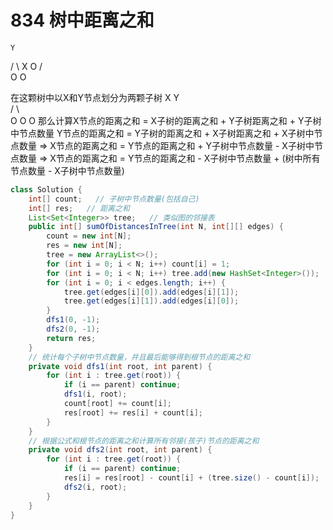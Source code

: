 # 834 树中距离之和

    Y
   / \ 
  X   O
 / \
O   O

在这颗树中以X和Y节点划分为两颗子树  X      Y  
                              / \      \
                             O   O      O
那么计算X节点的距离之和 = X子树的距离之和 + Y子树距离之和 + Y子树中节点数量
       Y节点的距离之和 = Y子树的距离之和 + X子树距离之和 + X子树中节点数量
    => X节点的距离之和 = Y节点的距离之和 + Y子树中节点数量 - X子树中节点数量
    => X节点的距离之和 = Y节点的距离之和 - X子树中节点数量 + (树中所有节点数量 - X子树中节点数量)

```java
class Solution {
    int[] count;   // 子树中节点数量(包括自己)
    int[] res;   // 距离之和
    List<Set<Integer>> tree;   // 类似图的邻接表
    public int[] sumOfDistancesInTree(int N, int[][] edges) {
        count = new int[N];
        res = new int[N];
        tree = new ArrayList<>();
        for (int i = 0; i < N; i++) count[i] = 1;
        for (int i = 0; i < N; i++) tree.add(new HashSet<Integer>()); 
        for (int i = 0; i < edges.length; i++) {
            tree.get(edges[i][0]).add(edges[i][1]);
            tree.get(edges[i][1]).add(edges[i][0]);
        }
        dfs1(0, -1);
        dfs2(0, -1);
        return res;
    }
    // 统计每个子树中节点数量，并且最后能够得到根节点的距离之和
    private void dfs1(int root, int parent) {
        for (int i : tree.get(root)) {
            if (i == parent) continue;
            dfs1(i, root);
            count[root] += count[i];
            res[root] += res[i] + count[i];
        }
    }
    // 根据公式和根节点的距离之和计算所有邻接(孩子)节点的距离之和
    private void dfs2(int root, int parent) {
        for (int i : tree.get(root)) {
            if (i == parent) continue;
            res[i] = res[root] - count[i] + (tree.size() - count[i]);
            dfs2(i, root);
        }
    }
}
```
